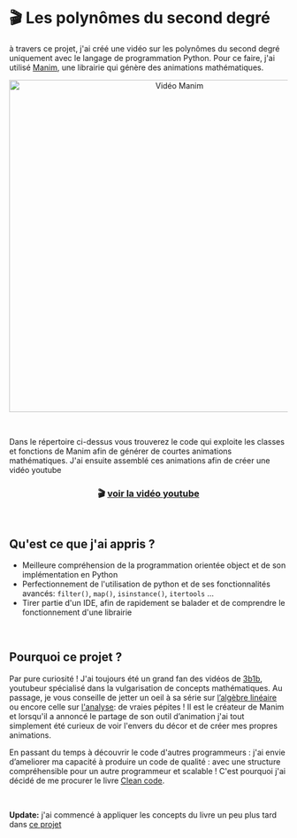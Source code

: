 # 🎬 Les polynômes du second degré 

à travers ce projet, j'ai créé une vidéo sur les polynômes du second degré uniquement avec le langage de programmation Python. Pour ce faire, j'ai utilisé [Manim](https://github.com/3b1b/manim), une librairie qui génère des animations mathématiques.
<br>
<p align="center">
<img src="assets/gif/my_vid.gif" alt="Vidéo Manim" width="600">
</p>
<br> 

Dans le répertoire ci-dessus vous trouverez le code qui exploite les classes et fonctions de Manim afin de générer de courtes animations mathématiques. J'ai ensuite assemblé ces animations afin de créer une vidéo youtube

<h3 align="center">
<span>🎬 </span>
<a href="https://youtu.be/a985OKs55fM">voir la vidéo youtube</a>
</h3>
<br> 

## Qu'est ce que j'ai appris **?**

- Meilleure compréhension de la programmation orientée object et de son implémentation en Python
- Perfectionnement de l'utilisation de python et de ses fonctionnalités avancés: `filter()`, `map()`, `isinstance()`, `itertools` ...
- Tirer partie d'un IDE, afin de rapidement se balader et de comprendre le fonctionnement d'une librairie 

<br>

## Pourquoi ce projet ?

Par pure curiosité ! J'ai toujours été un grand fan des vidéos de [3b1b](https://www.youtube.com/c/3blue1brown), youtubeur spécialisé dans la vulgarisation de concepts mathématiques. Au passage, je vous conseille de jetter un oeil à sa série sur [l’algèbre linéaire](https://www.youtube.com/playlist?list=PLZHQObOWTQDPD3MizzM2xVFitgF8hE_ab) ou encore celle sur [l'analyse](https://www.youtube.com/playlist?list=PLZHQObOWTQDMsr9K-rj53DwVRMYO3t5Yr): de vraies pépites !  Il est le créateur de Manim  et lorsqu'il a annoncé le partage de son outil d’animation j'ai tout simplement été curieux de voir l'envers du décor et de créer mes propres animations. 

En passant du temps à découvrir le code d'autres programmeurs : j'ai envie d’ameliorer ma capacité à produire un code de qualité : avec une structure compréhensible pour un autre programmeur et scalable ! C'est pourquoi j'ai décidé de me procurer le livre [Clean code](https://www.amazon.fr/Clean-Code-Handbook-Software-Craftsmanship/dp/0132350882).

<br>

**Update:** j'ai commencé à appliquer les concepts du livre un peu plus tard dans [ce projet](https://github.com/axelearning/REST-authentication-API)
